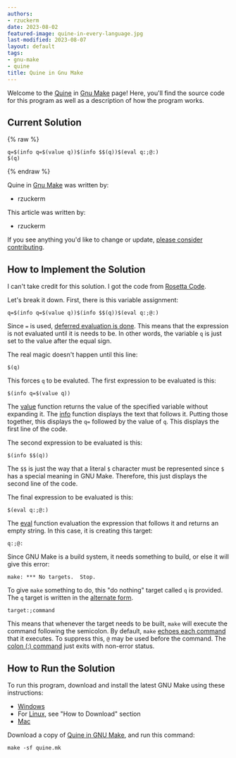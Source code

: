 ```yaml
---
authors:
- rzuckerm
date: 2023-08-02
featured-image: quine-in-every-language.jpg
last-modified: 2023-08-07
layout: default
tags:
- gnu-make
- quine
title: Quine in Gnu Make
---
```


Welcome to the [Quine](https://sampleprograms.io/projects/quine) in [Gnu Make](https://sampleprograms.io/languages/gnu-make) page! Here, you'll find the source code for this program as well as a description of how the program works.

## Current Solution

{% raw %}

```gnu_make
q=$(info q=$(value q))$(info $$(q))$(eval q:;@:)
$(q)

```

{% endraw %}

Quine in [Gnu Make](https://sampleprograms.io/languages/gnu-make) was written by:

- rzuckerm

This article was written by:

- rzuckerm

If you see anything you'd like to change or update, [please consider contributing](https://github.com/TheRenegadeCoder/sample-programs).

## How to Implement the Solution

I can't take credit for this solution. I got the code from [Rosetta Code][1].

Let's break it down. First, there is this variable assignment:

```make
q=$(info q=$(value q))$(info $$(q))$(eval q:;@:)
```

Since `=` is used, [deferred evaluation is done][2]. This means that the
expression is not evaluated until it is needs to be. In other words, the
variable `q` is just set to the value after the equal sign.

The real magic doesn't happen until this line:

```make
$(q)
```

This forces `q` to be evaluted. The first expression to be evaluated is this:

```make
$(info q=$(value q))
```

The [value][3] function returns the value of the specified variable without
expanding it. The [info][4] function displays the text that follows it.
Putting those together, this displays the `q=` followed by the value of `q`.
This displays the first line of the code.

The second expression to be evaluated is this:

```make
$(info $$(q))
```

The `$$` is just the way that a literal `$` character must be represented
since `$` has a special meaning in GNU Make. Therefore, this just displays the
second line of the code.

The final expression to be evaluated is this:

```make
$(eval q:;@:)
```

The [eval][5] function evaluation the expression that follows it and returns
an empty string. In this case, it is creating this target:

```make
q:;@:
```

Since GNU Make is a build system, it needs something to build, or else it will
give this error:

```
make: *** No targets.  Stop.
```

To give `make` something to do, this "do nothing" target called `q` is
provided. The `q` target is written in the [alternate form][6].

```make
target:;command
```

This means that whenever the target needs to be built, `make` will execute the
command following the semicolon. By default, `make` [echoes each command][7]
that it executes. To suppress this, `@` may be used before the command. The
[colon (:) command][8] just exits with non-error status.


[1]: https://rosettacode.org/wiki/Quine#make
[2]: https://www.gnu.org/software/make/manual/html_node/Reading-Makefiles.html
[3]: https://www.gnu.org/software/make/manual/html_node/Value-Function.html
[4]: https://www.gnu.org/software/make/manual/html_node/Make-Control-Functions.html
[5]: https://www.gnu.org/software/make/manual/html_node/Eval-Function.html
[6]: https://www.gnu.org/software/make/manual/html_node/Rule-Syntax.html
[7]: https://www.gnu.org/software/make/manual/html_node/Echoing.html
[8]: https://man7.org/linux/man-pages/man1/colon.1p.html


## How to Run the Solution

To run this program, download and install the latest GNU Make using these
instructions:

* [Windows][9]
* For [Linux][10], see "How to Download" section
* [Mac][11]

Download a copy of [Quine in GNU Make][12], and run this command:

```
make -sf quine.mk
```

[9]: https://leangaurav.medium.com/how-to-setup-install-gnu-make-on-windows-324480f1da69
[10]: https://www.incredibuild.com/integrations/gnu-make
[11]: https://formulae.brew.sh/formula/make
[12]: https://github.com/TheRenegadeCoder/sample-programs/blob/main/archive/g/gnu-make/quine.mk
